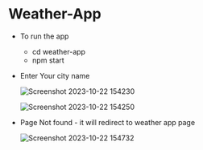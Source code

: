 # Weather-App

  - To run the app
      - cd weather-app
      - npm start
   
  - Enter Your city name

      ![Screenshot 2023-10-22 154230](https://github.com/dhiraj9022/weather-app/assets/55016700/2b7dd622-e6d0-4831-885a-35b2fa23af31)

      ![Screenshot 2023-10-22 154250](https://github.com/dhiraj9022/weather-app/assets/55016700/3a8ce0ff-fc98-4c1a-a087-a3b02531473f)

  - Page Not found - it will redirect to weather app page

      ![Screenshot 2023-10-22 154732](https://github.com/dhiraj9022/weather-app/assets/55016700/5a908bbf-dbeb-4e86-b9c7-f620077a442a)


